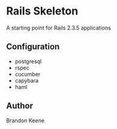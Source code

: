 # Rails Skeleton

A starting point for Rails 2.3.5 applications

## Configuration

* postgresql
* rspec
* cucumber
* capybara
* haml

## Author

Brandon Keene
